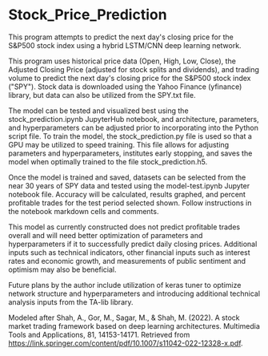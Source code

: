 # Stock_Price_Prediction
This program attempts to predict the next day's closing price for the S&P500 stock index using a hybrid LSTM/CNN deep learning network.

This program uses historical price data (Open, High, Low, Close), the Adjusted Closing Price (adjusted for stock splits and dividends), and trading volume to predict the next day's closing price for the S&P500 stock index ("SPY").  Stock data is downloaded using the Yahoo Finance (yfinance) library, but data can also be utilized from the SPY.txt file.

The model can be tested and visualized best using the stock_prediction.ipynb JupyterHub notebook, and architecture, parameters, and hyperparameters can be adjusted prior to incorporating into the Python script file.  To train the model, the stock_prediction.py file is used so that a GPU may be utilized to speed training.  This file allows for adjusting parameters and hyperparameters, institutes early stopping, and saves the model when optimally trained to the file stock_prediction.h5.

Once the model is trained and saved, datasets can be selected from the near 30 years of SPY data and tested using the model-test.ipynb Jupyter notebook file.  Accuracy will be calculated, results graphed, and percent profitable trades for the test period selected shown.  Follow instructions in the notebook markdown cells and comments.

This model as currently constructed does not predict profitable trades overall and will need better optimization of parameters and hyperparameters if it to successfully predict daily closing prices.  Additional inputs such as technical indicators, other financial inputs such as interest rates and economic growth, and measurements of public sentiment and optimism may also be beneficial.  

Future plans by the author include utilization of keras tuner to optimize network structure and hyperparameters and introducing additional technical analysis inputs from the TA-lib library.


Modeled after Shah, A., Gor, M., Sagar, M., & Shah, M. (2022). A stock market trading framework based on deep learning architectures. Multimedia Tools and Applications, 81, 14153-14171. Retrieved from https://link.springer.com/content/pdf/10.1007/s11042-022-12328-x.pdf. 
